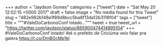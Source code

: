 
+++
author = "Jaydson Gomes"
categories = ["tweet"]
date = "Sat May 20 12:02:15 +0000 2017"
draft = false
image = "No media found for this Tweet"
slug = "482e982b148e1f89d8bcc5ba8f13da12b3116f04"
tags = ["tweet"]
title = """#ValeDoCarbonoConf lotado..."""
tweet = true
tweet_url = "https://twitter.com/jaydson/status/865900474414895104"
+++
#ValeDoCarbonoConf lotado! Até o prefeito de Criciúma veio falar pra galera https://t.co/DmBGcMp1kI
